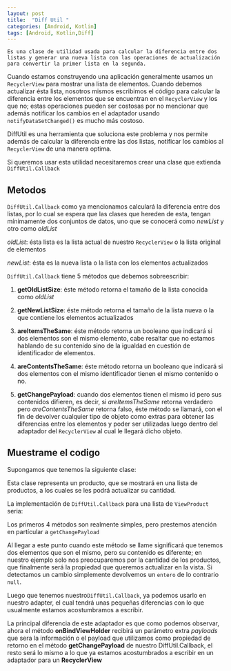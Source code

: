 ```yaml
---
layout: post
title:  "Diff Util "
categories: [Android, Kotlin]
tags: [Android, Kotlin,Diff]
---
```


`Es una clase de utilidad usada para calcular la diferencia entre dos listas y generar una nueva lista con las operaciones de actualización para convertir la primer lista en la segunda.`

Cuando estamos construyendo una aplicación generalmente usamos un `RecyclerView` para mostrar una lista de elementos. Cuando debemos actualizar ésta lista, nosotros mismos escribimos el código para calcular la diferencia entre los elementos que se encuentran en el `RecyclerView` y los que no; estas operaciones pueden ser costosas por no mencionar que además notificar los cambios en el adaptador usando `notifyDataSetChanged()` es mucho más costoso. 

DiffUtil es una herramienta que soluciona este problema y nos permite además de calcular la diferencia entre las dos listas, notificar los cambios al `RecyclerView` de una manera optima. 

Si queremos usar esta utilidad necesitaremos crear una clase que extienda `DiffUtil.Callback`

## Metodos 

`DiffUtil.Callback` como ya mencionamos calculará la diferencia entre dos listas, por lo cual se espera que las clases que hereden de esta, tengan mínimamente dos conjuntos de datos, uno que se conocerá como *newList* y otro como *oldList*

*oldList*: ésta lista es la lista actual de nuestro `RecyclerView` o la lista original de elementos

*newList*: ésta es la nueva lista o la lista con los elementos actualizados

`DiffUtil.Callback` tiene 5 métodos que debemos sobreescribir: 

1. **getOldListSize**: éste método retorna el tamaño de la lista conocida como *oldList*

2. **getNewListSize**: éste método retorna el tamaño de la lista nueva o la que contiene los elementos actualizados

3. **areItemsTheSame**: éste método retorna un booleano que indicará si dos elementos son el mismo elemento, cabe resaltar que no estamos hablando de su contenido sino de la igualdad en cuestión de identificador de elementos. 

4. **areContentsTheSame**: éste método retorna un booleano que indicará si dos elementos con el mismo identificador tienen el mismo contenido o no. 

5. **getChangePayload**: cuando dos elementos tienen el mismo id pero sus contenidos difieren, es decir, si *areItemsTheSame* retorna verdadero pero *areContentsTheSame* retorna falso, éste método se llamará, con el fin de devolver cualquier tipo de objeto como extras para obtener las diferencias entre los elementos y poder ser utilizadas luego dentro del adaptador del `RecyclerView` al cual le llegará dicho objeto.

## Muestrame el codigo

Supongamos que tenemos la siguiente clase:

<script src="https://gist.github.com/oscarg798/b3e37a9b389aa2209d72ad0df417514c.js"></script>

Esta clase representa un producto, que se mostrará en una lista de productos, a los cuales se les podrá actualizar su cantidad.

La implementación de `DiffUtil.Callback` para una lista de `ViewProduct` seria: 

    
<script src="https://gist.github.com/oscarg798/39c7e405138f2479c18ab37304619e0f.js"></script>

Los primeros 4 métodos son realmente simples, pero prestemos atención en partícular a `getChangePayload`

<script src="https://gist.github.com/oscarg798/7f867091d18e4841f137ce5fae774923.js"></script>

Al llegar a este punto cuando este método se llame significará que tenemos dos elementos que son el mismo, pero su contenido es diferente; en nuestro ejemplo solo nos preocuparemos por la cantidad de los productos, que finalmente será la propiedad que queremos actualizar en la vista. Si detectamos un cambio simplemente devolvemos un `entero` de lo contrario `null`. 

Luego que tenemos nuestro`DiffUtil.Callback`, ya podemos usarlo en nuestro adapter, el cual tendrá unas pequeñas diferencias con lo que usualmente estamos acostumbramos a escribir.
<script src="https://gist.github.com/oscarg798/9d617fbaa9a591ac20a4bd0d37afd47b.js"></script>

La principal diferencia de este adaptador es que como podemos observar, ahora el método **onBindViewHolder** recibirá un parámetro extra *payloads* que sera la información o el payload que utilizamos como propiedad de retorno en el método **getChangePayload** de nuestro DiffUtil.Callback, el resto será lo mismo a lo que ya estamos acostumbrados a escribir en un adaptador para un **RecyclerView**
<script src="https://gist.github.com/oscarg798/b2c85f73cb139b521e72d4041f236709.js"></script>
